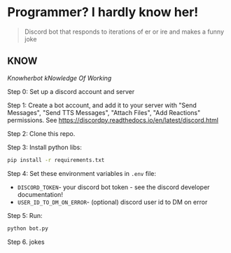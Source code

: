 # Programmer? I hardly know her!
> Discord bot that responds to iterations of er or ire and makes a funny joke

## KNOW
_Knowherbot kNowledge Of Working_

Step 0: Set up a discord account and server

Step 1: Create a bot account, and add it to your server with "Send Messages", "Send TTS Messages", "Attach Files",
"Add Reactions" permissions.
See https://discordpy.readthedocs.io/en/latest/discord.html 

Step 2: Clone this repo.

Step 3: Install python libs:
```bash
pip install -r requirements.txt
```

Step 4: Set these environment variables in `.env` file:
- `DISCORD_TOKEN`- your discord bot token - see the discord developer documentation!
- `USER_ID_TO_DM_ON_ERROR`- (optional) discord user id to DM on error

Step 5: Run:
```bash
python bot.py
```

Step 6. jokes
